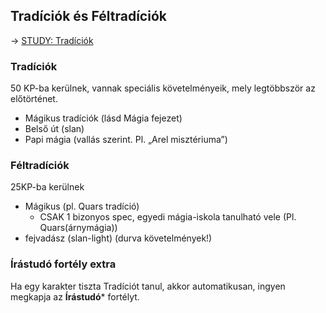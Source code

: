 ## Tradíciók és Féltradíciók

→ [STUDY: Tradíciók](./STUDY:-Tradíciók)

### Tradíciók
50 KP-ba kerülnek, vannak speciális követelményeik, mely legtöbbször az előtörténet.
- Mágikus tradíciók (lásd Mágia fejezet)
- Belső út (slan)
- Papi mágia (vallás szerint. Pl. „Arel misztériuma”)

### Féltradíciók

25KP-ba kerülnek

- Mágikus (pl. Quars tradíció) 
  - CSAK 1 bizonyos spec, egyedi mágia-iskola tanulható vele (Pl. Quars(árnymágia)) 
- fejvadász (slan-light)  (durva követelmények!)


### Írástudó fortély extra

Ha egy karakter tiszta Tradíciót tanul, akkor automatikusan, ingyen megkapja az **Írástudó*** fortélyt.
